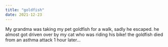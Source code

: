 ```yaml
---
title: "goldfish"
date: 2021-12-23
---
```


My grandma was taking my pet goldfish for a walk, sadly he escaped.
he almost got driven over by my cat who was riding his bike!
the goldfish died from an asthma attack 1 hour later...
